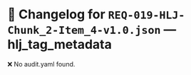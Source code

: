 # 📝 Changelog for `REQ-019-HLJ-Chunk_2-Item_4-v1.0.json` — **hlj_tag_metadata**

❌ No audit.yaml found.
